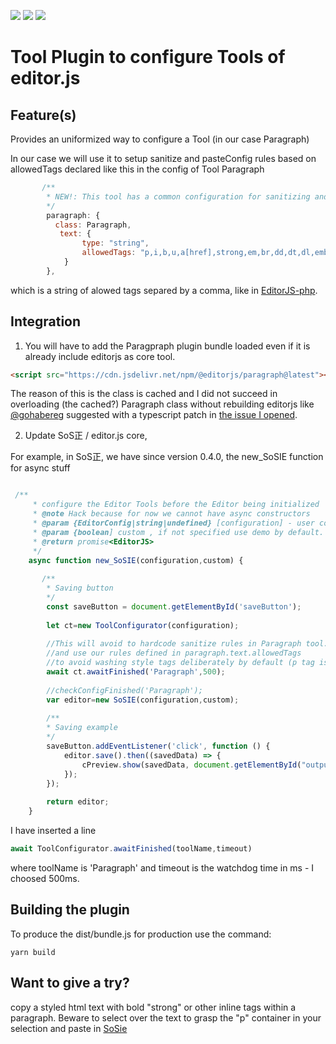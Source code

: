 ![](https://badgen.net/badge/SoS正/Beta/f2a) ![](https://badgen.net/badge/editor.js/v2.0/blue) ![](https://badgen.net/badge/plugin/v1.0/orange) 

# Tool Plugin to configure Tools of editor.js

## Feature(s)

Provides an uniformized way to configure a Tool (in our case Paragraph) 

In our case we will use it to setup sanitize and pasteConfig rules based on allowedTags declared like this in the
config of Tool Paragraph

```js
       /**
        * NEW!: This tool has a common configuration for sanitizing and pasteConfig
        */
        paragraph: {
          class: Paragraph,
           text: {
                type: "string",
                allowedTags: "p,i,b,u,a[href],strong,em,br,dd,dt,dl,embed,div"
            }
        },
```

which is a string of alowed tags separed by a comma, like in [EditorJS-php](https://github.com/editor-js/editorjs-php/blob/master/tests/samples/test-config.json).
 
## Integration

1) You will have to add the Paragpraph plugin bundle loaded even if it is already include editorjs as core tool.

```html
<script src="https://cdn.jsdelivr.net/npm/@editorjs/paragraph@latest"></script><!-- Paragraph -->

```

The reason of this is the class is cached and I did not succeed in overloading (the cached?) Paragraph class without rebuilding editorjs
like [@gohabereg](https://github.com/gohabereg) suggested with a typescript patch in [the issue I opened](https://github.com/codex-team/editor.js/issues/1280).


2) Update SoS正 / editor.js core, 

For example, in SoS正, we have since version 0.4.0, the new_SoSIE function for async stuff
```js

 /**
     * configure the Editor Tools before the Editor being initialized
     * @note Hack because for now we cannot have async constructors
     * @param {EditorConfig|string|undefined} [configuration] - user configuration
     * @param {boolean] custom , if not specified use demo by default.
     * @return promise<EditorJS>
     */
    async function new_SoSIE(configuration,custom) {
    
       /**
        * Saving button
        */
        const saveButton = document.getElementById('saveButton');
    
        let ct=new ToolConfigurator(configuration);
        
        //This will avoid to hardcode sanitize rules in Paragraph tool.
        //and use our rules defined in paragraph.text.allowedTags
        //to avoid washing style tags deliberately by default (p tag is mandatory!)
        await ct.awaitFinished('Paragraph',500);
        
        //checkConfigFinished('Paragraph');
        var editor=new SoSIE(configuration,custom);
         
        /**
        * Saving example
        */
        saveButton.addEventListener('click', function () {
            editor.save().then((savedData) => {
                cPreview.show(savedData, document.getElementById("output"));
            });
        });
         
        return editor;
    }
```

I have inserted a line
```js
await ToolConfigurator.awaitFinished(toolName,timeout)
```
where toolName is 'Paragraph' and timeout is the watchdog time in ms - I choosed 500ms.


## Building the plugin

To produce the dist/bundle.js for production use the command: 

```shell
yarn build
```

## Want to give a try?

copy a  styled html text with bold "strong" or other inline tags within a paragraph.
 Beware to select over the text to grasp the "p" container in your selection and paste in [SoSie](http://sosie.sos-productions.com/)
